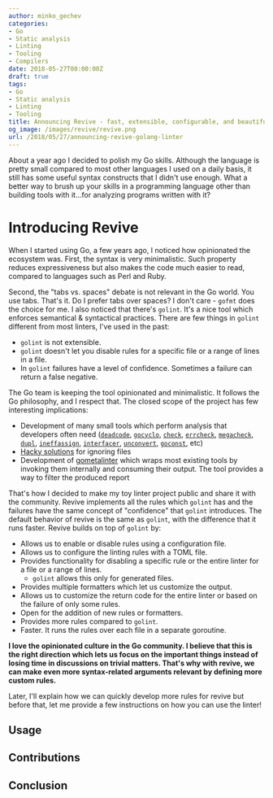 ```yaml
---
author: minko_gechev
categories:
- Go
- Static analysis
- Linting
- Tooling
- Compilers
date: 2018-05-27T00:00:00Z
draft: true
tags:
- Go
- Static analysis
- Linting
- Tooling
title: Announcing Revive - fast, extensible, configurable, and beautiful linter for Go
og_image: /images/revive/revive.png
url: /2018/05/27/announcing-revive-golang-linter
---
```


About a year ago I decided to polish my Go skills. Although the language is pretty small compared to most other languages I used on a daily basis, it still has some useful syntax constructs that I didn't use enough. What a better way to brush up your skills in a programming language other than building tools with it...for analyzing programs written with it?

# Introducing Revive

When I started using Go, a few years ago, I noticed how opinionated the ecosystem was. First, the syntax is very minimalistic. Such property reduces expressiveness but also makes the code much easier to read, compared to languages such as Perl and Ruby.

Second, the "tabs vs. spaces" debate is not relevant in the Go world. You use tabs. That's it. Do I prefer tabs over spaces? I don't care - `gofmt` does the choice for me. I also noticed that there's `golint`. It's a nice tool which enforces semantical & syntactical practices. There are few things in `golint` different from most linters, I've used in the past:

- `golint` is not extensible.
- `golint` doesn't let you disable rules for a specific file or a range of lines in a file.
- In `golint` failures have a level of confidence. Sometimes a failure can return a false negative.

The Go team is keeping the tool opinionated and minimalistic. It follows the Go philosophy, and I respect that. The closed scope of the project has few interesting implications:

- Development of many small tools which perform analysis that developers often need ([`deadcode`](https://github.com/tsenart/deadcode), [`gocyclo`](https://github.com/alecthomas/gocyclo), [`check`](https://github.com/opennota/check), [`errcheck`](https://github.com/kisielk/errcheck), [`megacheck`](https://github.com/dominikh/go-tools/tree/master/cmd/megacheck), [`dupl`](https://github.com/mibk/dupl), [`ineffassign`](https://github.com/gordonklaus/ineffassign), [`interfacer`](https://github.com/mvdan/interfacer), [`unconvert`](https://github.com/mdempsky/unconvert), [`goconst`](https://github.com/jgautheron/goconst), etc)
- [Hacky solutions](https://github.com/golang/lint/blob/85993ffd0a6cd043291f3f63d45d656d97b165bd/lint.go#L123-L134) for ignoring files
- Development of [gometalinter](https://github.com/alecthomas/gometalinter) which wraps most existing tools by invoking them internally and consuming their output. The tool provides a way to filter the produced report

That's how I decided to make my toy linter project public and share it with the community. Revive implements all the rules which `golint` has and the failures have the same concept of "confidence" that `golint` introduces. The default behavior of revive is the same as `golint`, with the difference that it runs faster. Revive builds on top of `golint` by:

- Allows us to enable or disable rules using a configuration file.
- Allows us to configure the linting rules with a TOML file.
- Provides functionality for disabling a specific rule or the entire linter for a file or a range of lines.
  - `golint` allows this only for generated files.
- Provides multiple formatters which let us customize the output.
- Allows us to customize the return code for the entire linter or based on the failure of only some rules.
- Open for the addition of new rules or formatters.
- Provides more rules compared to `golint`.
- Faster. It runs the rules over each file in a separate goroutine.

**I love the opinionated culture in the Go community. I believe that this is the right direction which lets us focus on the important things instead of losing time in discussions on trivial matters. That's why with revive, we can make even more syntax-related arguments relevant by defining more custom rules.**

Later, I'll explain how we can quickly develop more rules for revive but before that, let me provide a few instructions on how you can use the linter!

## Usage

## Contributions

## Conclusion
